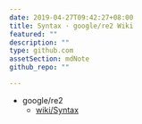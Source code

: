 ```yaml
---
date: 2019-04-27T09:42:27+08:00
title: Syntax · google/re2 Wiki
featured: ""
description: ""
type: github.com
assetSection: mdNote
github_repo: ""

---
```



* google/re2
  * [wiki/Syntax](google/re2/wiki/Syntax)

